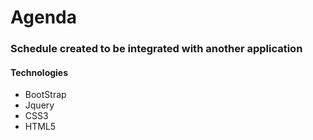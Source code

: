 # Agenda
### Schedule created to be integrated with another application
#### Technologies

* BootStrap
* Jquery
* CSS3
* HTML5
